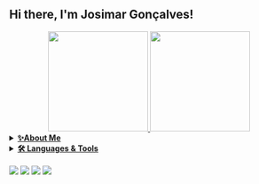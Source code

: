 
## Hi there, I'm Josimar Gonçalves!
<div align="center">
  <a href="https://github.com/JosimarGon">
  <img height="180em" src="https://github-readme-stats.vercel.app/api?username=JosimarGon&show_icons=true&theme=apprentice&include_all_commits=true&count_private=true"/>
  <img height="180em" src="https://github-readme-stats.vercel.app/api/top-langs/?username=JosimarGon&layout=compact&langs_count=7&theme=apprentice"/>    
</div>
<details>
  <summary><b><color=black>✨About Me</color></b></summary><br/>
    Sample text
</details>
   
<details>
    <summary><b>🛠️ Languages & Tools</b></summary><br/>
  <div style="display: inline_block"><br>
  <img align="center" alt="JG-Python" height="30" width="60" src="https://cdn.jsdelivr.net/gh/devicons/devicon/icons/python/python-original-wordmark.svg" />
  <img align="center" alt="JG-Jupyter" height="30" width="60" src="https://cdn.jsdelivr.net/gh/devicons/devicon/icons/jupyter/jupyter-original-wordmark.svg" />
  <img  align="center" alt="JG-Numpy" height="30" width="60"  src="https://cdn.jsdelivr.net/gh/devicons/devicon/icons/numpy/numpy-original.svg" />
  <img align="center" alt="JG-Pandas" height="30" width="60" src="https://cdn.jsdelivr.net/gh/devicons/devicon/icons/pandas/pandas-original-wordmark.svg" />
  <img align="center" alt="JG-Matplot" height="30" width="60" src="https://seaborn.pydata.org/_images/logo-tall-lightbg.svg" />
  <img align="center" alt="JG-Seaborn" height="30" width="60" src="https://matplotlib.org/stable/_static/logo2.svg" />
  <img align="center" alt="JG-PostgreSQL" height="30" width="60" src="https://cdn.jsdelivr.net/gh/devicons/devicon/icons/postgresql/postgresql-original-wordmark.svg" />
  
</div>
</details>

 
<div> 
 <div style="display: inline_block"><br>
  <a href = "mailto:pegojg@gmail.com"><img src="https://img.shields.io/badge/-Gmail-%23333?style=for-the-badge&logo=gmail&logoColor=white" target="_blank"></a>
  <a href="www.linkedin.com/in/JosimarGon" target="_blank"><img src="https://img.shields.io/badge/-LinkedIn-%23333?style=for-the-badge&logo=linkedin&logoColor=white" target="_blank"></a> 
  <a href = ""><img src= "https://img.shields.io/badge/-Kaggle-%23333?style=for-the-badge&logo=K&logoColor=white" target="_blank"></a>
  <a href = ""><img src= "https://img.shields.io/badge/-beecrowd-%23333?style=for-the-badge&logo=beecrowd&logoColor=white" target="_blank"></a>

</div>

